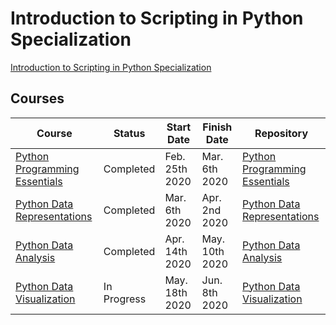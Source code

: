 # Introduction to Scripting in Python Specialization 
[Introduction to Scripting in Python Specialization](https://www.coursera.org/specializations/introduction-scripting-in-python)

## Courses

| Course | Status | Start Date | Finish Date | Repository
-------- | ------ | ---------- | ----------- | ----------
[Python Programming Essentials](https://www.coursera.org/learn/python-programming/home/welcome) | Completed | Feb. 25th 2020 | Mar. 6th 2020 | [Python Programming Essentials](https://github.com/iamieht/intro-scripting-in-python-specialization/tree/master/Python-Programming-Essentials)
[Python Data Representations](https://www.coursera.org/learn/python-representation/home/welcome) | Completed | Mar. 6th 2020 | Apr. 2nd 2020 | [Python Data Representations](https://github.com/iamieht/intro-scripting-in-python-specialization/tree/master/Python-Data-Representations)
[Python Data Analysis](https://www.coursera.org/learn/python-analysis) | Completed | Apr. 14th 2020 | May. 10th 2020 | [Python Data Analysis](https://github.com/iamieht/intro-scripting-in-python-specialization/tree/master/Python-Data-Analysis)
[Python Data Visualization](https://www.coursera.org/learn/python-visualization) | In Progress | May. 18th 2020 | Jun. 8th 2020 | [Python Data Visualization](https://github.com/iamieht/intro-scripting-in-python-specialization/tree/master/Python-Data-Visualization)
